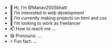 - 👋 Hi, I’m @Manav2005bhatt
- 👀 I’m interested in web development 
- 🌱 I’m currently making projects on html and css
- 💞️ I’m looking to work as freelancer 
- 📫 How to reach me ...
- 😄 Pronouns: ...
- ⚡ Fun fact: ...

<!---
Manav2005bhatt/Manav2005bhatt is a ✨ special ✨ repository because its `README.md` (this file) appears on your GitHub profile.
You can click the Preview link to take a look at your changes.
--->
